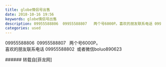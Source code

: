 ```yaml
---
title: globe情侣号出售
date: 2018-10-16 19:56
keywords: globe情侣号出售
description: 09955588806  09955588807   两个号6000P。喜欢的朋友联系电话 09955588802  或者微信boluo890623
categories: used
---
```

<td class="t_f" id="postmessage_2045994">

09955588806  09955588807   两个号6000P。<br/>
喜欢的朋友联系电话 09955588802  或者微信boluo890623<br/>
</td>
###### 转载自[菲龙网]